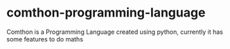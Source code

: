 # comthon-programming-language
Comthon is a Programming Language created using python, currently it has some features to do maths
